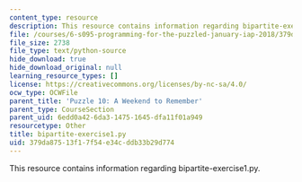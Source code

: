 ```yaml
---
content_type: resource
description: This resource contains information regarding bipartite-exercise1.py.
file: /courses/6-s095-programming-for-the-puzzled-january-iap-2018/379da87513f17f54e34cddb33b29d774_bipartite-exercise1.py
file_size: 2738
file_type: text/python-source
hide_download: true
hide_download_original: null
learning_resource_types: []
license: https://creativecommons.org/licenses/by-nc-sa/4.0/
ocw_type: OCWFile
parent_title: 'Puzzle 10: A Weekend to Remember'
parent_type: CourseSection
parent_uid: 6edd0a42-6da3-1475-1645-dfa11f01a949
resourcetype: Other
title: bipartite-exercise1.py
uid: 379da875-13f1-7f54-e34c-ddb33b29d774
---
```

This resource contains information regarding bipartite-exercise1.py.